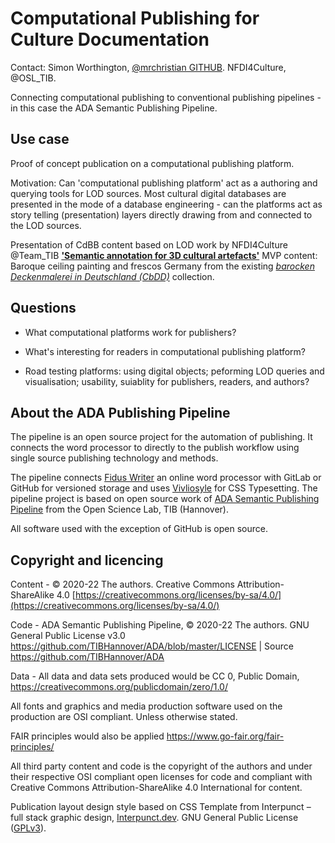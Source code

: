 # Computational Publishing for Culture Documentation

Contact: Simon Worthington, [@mrchristian GITHUB](https://github.com/mrchristian). NFDI4Culture, @OSL_TIB.

Connecting computational publishing to conventional publishing pipelines - in this case the ADA Semantic Publishing Pipeline.

## Use case

Proof of concept publication on a computational publishing platform.

Motivation: Can 'computational publishing platform' act as a authoring and querying tools for LOD sources. Most cultural digital databases are presented in the mode of a database engineering - can the platforms act as story telling (presentation) layers directly drawing from and connected to the LOD sources.

Presentation of CdBB content based on LOD work by NFDI4Culture @Team_TIB __['Semantic annotation for 3D cultural artefacts'](https://wikibase.wbworkshop.tibwiki.io/wiki/Main_Page)__ MVP content: Baroque ceiling painting and frescos Germany from the existing _[barocken Deckenmalerei in Deutschland (CbDD)](https://deckenmalerei.badw.de/das-projekt.html)_ collection.

## Questions

  - What computational platforms work for publishers?

  - What's interesting for readers in computational publishing platform?

  - Road testing platforms: using digital objects; peforming LOD queries and visualisation; usability, suiablity for publishers, readers, and authors?

## About the ADA Publishing Pipeline

  The pipeline is an open source project for the automation of publishing. It connects the word processor to directly to the publish workflow using single source publishing technology and methods.

  The pipeline connects [Fidus Writer](https://www.fiduswriter.org/) an online word processor with GitLab or GitHub for versioned storage and uses [Vivliosyle](https://vivliostyle.org/) for CSS Typesetting. The pipeline project is based on open source work of [ADA Semantic Publishing Pipeline](https://github.com/NFDI4Culture/ADA-semantic-publishing) from the Open Science Lab, TIB (Hannover).

  All software used with the exception of GitHub is open source.

## Copyright and licencing

Content - © 2020-22 The authors. Creative Commons Attribution-ShareAlike 4.0 [https://creativecommons.org/licenses/by-sa/4.0/](https://creativecommons.org/licenses/by-sa/4.0/)

Code - ADA Semantic Publishing Pipeline, © 2020-22 The authors. GNU General Public License v3.0 https://github.com/TIBHannover/ADA/blob/master/LICENSE | Source https://github.com/TIBHannover/ADA

Data - All data and data sets produced would be CC 0, Public Domain, https://creativecommons.org/publicdomain/zero/1.0/

All fonts and graphics and media production software used on the production are OSI compliant. Unless otherwise stated.

FAIR principles would also be applied https://www.go-fair.org/fair-principles/

All third party content and code is the copyright of the authors and under their respective OSI compliant open licenses for code and compliant with Creative Commons Attribution-ShareAlike 4.0 International for content.

Publication layout design style based on CSS Template from Interpunct – full stack graphic design, [Interpunct.dev](https://interpunct.dev/). GNU General Public License ([GPLv3](https://www.gnu.org/licenses/gpl-3.0.html)).
